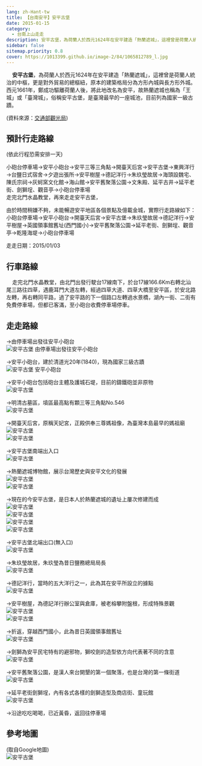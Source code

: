 ```yaml
---
lang: zh-Hant-tw
title: 【台南安平】安平古堡
date: 2015-01-15
category: 
  - 台南上山走走
description: 安平古堡，為荷蘭人於西元1624年在安平建造「熱蘭遮城」，這裡曾是荷蘭人統治的中樞，更是對外貿易的總樞紐，原本的建築格局分為方形內城與長方形外城。西元1661年，鄭成功驅離荷蘭人後，將此地改名為安平，故熱蘭遮城也稱為「王城」或「臺灣城」，俗稱安平古堡，是臺灣最早的一座城池，目前列為國家一級古蹟。
sidebar: false
sitemap.priority: 0.8
cover: https://1013399.github.io/image-2/84/1065812789_l.jpg
---
```


    **安平古堡**，為荷蘭人於西元1624年在安平建造「熱蘭遮城」，這裡曾是荷蘭人統治的中樞，更是對外貿易的總樞紐，原本的建築格局分為方形內城與長方形外城。西元1661年，鄭成功驅離荷蘭人後，將此地改名為安平，故熱蘭遮城也稱為「王城」或「臺灣城」，俗稱安平古堡，是臺灣最早的一座城池，目前列為國家一級古蹟。

<!-- more -->

(資料來源：[交通部觀光局](http://taiwan.net.tw/m1.aspx?sNo=0001119&id=147))  

## 預計行走路線
(依此行程恐需安排一天)  

小砲台停車場→安平小砲台→安平三等三角點→開臺天后宮→安平古堡→東興洋行→台鹽日式宿舍→夕遊出張所→安平樹屋→德記洋行→朱玖瑩故居→海頭設魏宅、陳氏宗祠→灰蚵窯文化館→海山館→安平舊聚落公園→文朱殿、延平古井→延平老街、劍獅埕、觀音亭→小砲台停車場  
走完北門水晶教堂，再來走走安平古堡，

由於時間稍嫌不夠，未能暢遊安平地區各個景點及億載金城，實際行走路線如下：  
小砲台停車場→安平小砲台→開臺天后宮→安平古堡→朱玖瑩故居→德記洋行→安平樹屋→英國領事館舊址(西門國小)→安平舊聚落公園→延平老街、劍獅埕、觀音亭→乾隆海堤→小砲台停車場

走走日期：2015/01/03

## 行車路線
    走完北門水晶教堂，由北門出發行駛台17線南下，於台17線166.6Km右轉北汕尾三路往四草，遇鹿耳門大道左轉，經過四草大道、四草大橋至安平區，於安北路左轉，再右轉同平路，過了安平路的下一個路口左轉過水景橋，湖內一街、二街有免費停車場，但都已客滿，至小砲台收費停車場停車。

## 走走路線
→由停車場出發往安平小砲台  
![安平古堡 由停車場出發往安平小砲台](https://1013399.github.io/image-2/84/1065808611_l.jpg)

→安平小砲台，建於清道光20年(1840)，現為國家三級古蹟  
![安平古堡 安平小砲台](https://1013399.github.io/image-2/84/1065809897_l.jpg)

→安平小砲台包括砲台主體及護城石堤，目前的鑄鐵砲並非原物  
![安平古堡](https://1013399.github.io/image-2/84/1065814514_l.jpg)

→明清古墓區，墳區最高點有顆三等三角點No.546  
![安平古堡](https://1013399.github.io/image-2/84/1065810269_l.jpg)

→開臺天后宮，原稱天妃宮，正殿供奉三尊媽祖像，為臺灣本島最早的媽祖廟  
![安平古堡](https://1013399.github.io/image-2/84/1065809402_l.jpg)  
![安平古堡](https://1013399.github.io/image-2/84/1065812781_l.jpg)

→安平古堡南端出入口  
![安平古堡](https://1013399.github.io/image-2/84/1065813166_l.jpg)

→熱蘭遮城博物館，展示台灣歷史與安平文化的發展  
![安平古堡](https://1013399.github.io/image-2/84/1065813833_l.jpg)  
![安平古堡](https://1013399.github.io/image-2/84/1065814124_l.jpg)

→現在的今安平古堡，是日本人於熱蘭遮城的遺址上屢次修建而成  
![安平古堡](https://1013399.github.io/image-2/84/1065812789_l.jpg)  
![安平古堡](https://1013399.github.io/image-2/84/1065813638_l.jpg)  
![安平古堡](https://1013399.github.io/image-2/84/1065809107_l.jpg)  
![安平古堡](https://1013399.github.io/image-2/84/1065813448_l.jpg)

→安平古堡北端出口(無入口)  
![安平古堡](https://1013399.github.io/image-2/84/1065815021_l.jpg)

→朱玖瑩故居，朱玖瑩為昔日鹽務總局局長  
![安平古堡](https://1013399.github.io/image-2/84/1065809905_l.jpg)

→德記洋行，當時的五大洋行之一，此為其在安平所設立的據點  
![安平古堡](https://1013399.github.io/image-2/84/1065813734_l.jpg)

→安平樹屋，為德記洋行辦公室與倉庫，被老榕攀附盤根，形成特殊景觀  
![安平古堡](https://1013399.github.io/image-2/84/1065813645_l.jpg)  
![安平古堡](https://1013399.github.io/image-2/84/1065809907_l.jpg)

→折返，穿越西門國小，此為昔日英國領事館舊址  
![安平古堡](https://1013399.github.io/image-2/84/1065813935_l.jpg)

→劍獅為安平民宅特有的避邪物，獅咬劍的造型依方向代表著不同的含意  
![安平古堡](https://1013399.github.io/image-2/84/1065813647_l.jpg)

→安平舊聚落公園，是漢人來台開墾的第一個聚落，也是台灣的第一條街道  
![安平古堡](https://1013399.github.io/image-2/84/1065814133_l.jpg)

→延平老街劍獅埕，內有各式各樣的劍獅造型及商店街、童玩館  
![安平古堡](https://1013399.github.io/image-2/84/1065809608_l.jpg)

→沿途吃吃喝喝，已近黃昏，返回往停車場

## 參考地圖
(取自Google地圖)  
![安平古堡](https://1013399.github.io/image-2/84/1065813346_l.jpg)